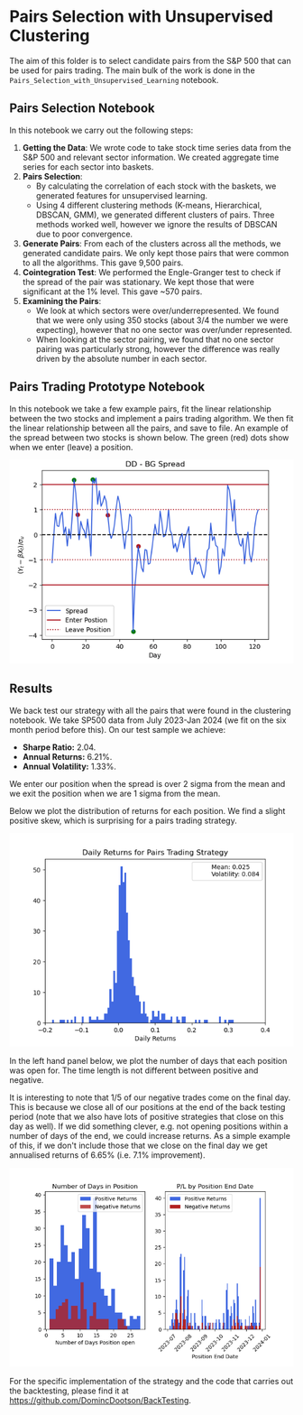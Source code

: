 # Pairs Selection with Unsupervised Clustering
The aim of this folder is to select candidate pairs from the S&P 500 that can be used for pairs trading. The main bulk of the work is done in the `Pairs_Selection_with_Unsupervised_Learning` notebook. 

## Pairs Selection Notebook
In this notebook we carry out the following steps:
1. **Getting the Data**: We wrote code to take stock time series data from the S&P 500 and relevant sector information. We created aggregate time series for each sector into baskets.
2. **Pairs Selection**:
   - By calculating the correlation of each stock with the baskets, we generated features for unsupervised learning.
   - Using 4 different clustering methods (K-means, Hierarchical, DBSCAN, GMM), we generated different clusters of pairs. Three methods worked well, however we ignore the results of DBSCAN due to poor convergence. 
3. **Generate Pairs**: From each of the clusters across all the methods, we generated candidate pairs. We only kept those pairs that 
were common to all the algorithms. This gave 9,500 pairs.
4. **Cointegration Test**: We performed the Engle-Granger test to check if the spread of the pair was stationary. We kept those that 
were significant at the 1% level. This gave ~570 pairs.
5. **Examining the Pairs**:
    - We look at which sectors were over/underrepresented. We found that we were only using 350 stocks (about 3/4 the number we were expecting), however that no one sector was over/under represented.
    - When looking at the sector pairing, we found that no one sector pairing was particularly strong, however the difference was really driven by the absolute number in each sector. 


## Pairs Trading Prototype Notebook
In this notebook we take a few example pairs, fit the linear relationship between the two stocks and implement a pairs trading algorithm. We then fit the linear relationship between all the pairs, and save to file. An example of the spread between two stocks is shown below. The green (red) dots show when we enter (leave) a position.

![](Figs/Example_Pairs_Trade.png)


## Results 
We back test our strategy with all the pairs that were found in the clustering notebook. We take SP500 data from July 2023-Jan 
2024 (we fit on the six month period before this). On our test sample we achieve:
- **Sharpe Ratio:** 2.04.
- **Annual Returns:** 6.21%.
- **Annual Volatility:** 1.33%.

We enter our position when the spread is over 2 sigma from the mean and we exit the position when we are 1 sigma from the mean.  

Below we plot the distribution of returns for each position. We find a slight positive skew, which is surprising for a pairs trading strategy. 

![](Figs/Pairs_trading_daily_returns.png)

In the left hand panel below, we  plot the number of days that each position was open for. The time length is not different between positive and negative. 

It is interesting to note that 1/5 of our negative trades come on the final day. This is because we close all of our positions at the end of the back testing period (note that we also have lots of positive strategies that close on this day as well). If we did something clever, e.g. not opening positions within a number of days of the end, we could increase returns. As a simple example of this, if we don't include those that we close on the final day we get annualised returns of 6.65% (i.e. 7.1% improvement). 

![](Figs/Dist_n_days_positions.png)

For the specific implementation of the strategy and the code that carries out the backtesting, please find it at https://github.com/DomincDootson/BackTesting. 